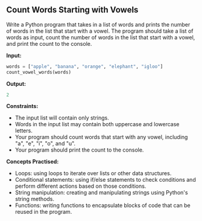 ## **Count Words Starting with Vowels**

Write a Python program that takes in a list of words and prints the number of words in the list that start with a vowel. The program should take a list of words as input, count the number of words in the list that start with a vowel, and print the count to the console.

**Input:**
```python
words = ["apple", "banana", "orange", "elephant", "igloo"]
count_vowel_words(words)
```


**Output:**
```python
2
```



 **Constraints:**
- The input list will contain only strings.
- Words in the input list may contain both uppercase and lowercase letters.
- Your program should count words that start with any vowel, including "a", "e", "i", "o", and "u".
- Your program should print the count to the console.

 **Concepts Practised:**
- Loops: using loops to iterate over lists or other data structures.
- Conditional statements: using if/else statements to check conditions and perform different actions based on those conditions.
- String manipulation: creating and manipulating strings using Python's string methods.
- Functions: writing functions to encapsulate blocks of code that can be reused in the program.
